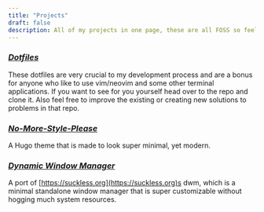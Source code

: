 ```yaml
---
title: "Projects"
draft: false
description: All of my projects in one page, these are all FOSS so feel free to use them whenever you need.
---
```


### [*Dotfiles*](https://github.com/iamb4uc/dots.git)
These dotfiles are very crucial to my development
process and are a bonus for anyone who like to use
vim/neovim and some other terminal applications. If
you want to see for you yourself head over to the
repo and clone it. Also feel free to improve the
existing or creating new solutions to problems in
that repo.

### [*No-More-Style-Please*](https://github.com/iamb4uc/no-more-style-please.git)

A Hugo theme that is made to look super minimal,
yet modern.

### [*Dynamic Window Manager*](https://github.com/iamb4uc/dwm.git)
A port of [https://suckless.org](https://suckless.org)s
dwm, which is a minimal standalone window manager
that is super customizable without hogging much
system resources.

